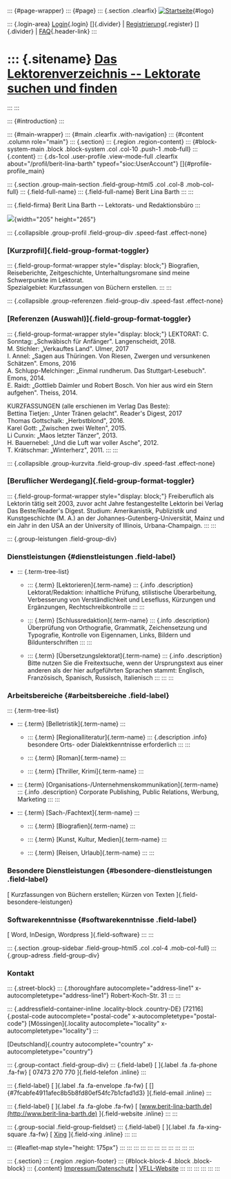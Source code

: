 ::: {#page-wrapper}
::: {#page}
::: {.section .clearfix}
[![Startseite](https://www.lektoren.de/sites/default/files/VfLL_logo.jpg)](/ "Startseite"){#logo}

::: {.login-area}
[Login](/user){.login} []{.divider} \|
[Registrierung](/user/register){.register} []{.divider} \|
[FAQ](/faq-page){.header-link}
:::

::: {.sitename}
[Das Lektorenverzeichnis -- Lektorate suchen und finden](/ "Startseite")
========================================================================
:::
:::

::: {#introduction}
:::

::: {#main-wrapper}
::: {#main .clearfix .with-navigation}
::: {#content .column role="main"}
::: {.section}
::: {.region .region-content}
::: {#block-system-main .block .block-system .col .col-10 .push-1 .mob-full}
::: {.content}
::: {.ds-1col .user-profile .view-mode-full .clearfix about="/profil/berit-lina-barth" typeof="sioc:UserAccount"}
[]{#profile-profile_main}

::: {.section .group-main-section .field-group-html5 .col .col-8 .mob-col-full}
::: {.field-full-name}
::: {.field-full-name}
Berit Lina Barth
:::
:::

::: {.field-firma}
Berit Lina Barth -- Lektorats- und Redaktionsbüro
:::

![](https://www.lektoren.de/sites/default/files/styles/profile-image-full/public/users/profile_img/testbild_11.png?itok=xFLNj8s2){width="205"
height="265"}

::: {.collapsible .group-profil .field-group-div .speed-fast .effect-none}
### [Kurzprofil]{.field-group-format-toggler}

::: {.field-group-format-wrapper style="display: block;"}
Biografien, Reiseberichte, Zeitgeschichte, Unterhaltungsromane sind
meine Schwerpunkte im Lektorat.\
Spezialgebiet: Kurzfassungen von Büchern erstellen.
:::
:::

::: {.collapsible .group-referenzen .field-group-div .speed-fast .effect-none}
### [Referenzen (Auswahl)]{.field-group-format-toggler}

::: {.field-group-format-wrapper style="display: block;"}
LEKTORAT: C. Sonntag: „Schwäbisch für Anfänger". Langenscheidt, 2018.\
M. Stichler: „Verkauftes Land". Ulmer, 2017\
I. Annel: „Sagen aus Thüringen. Von Riesen, Zwergen und versunkenen
Schätzen". Emons, 2016\
A. Schlupp-Melchinger: „Einmal rundherum. Das Stuttgart-Lesebuch".
Emons, 2014.\
E. Raidt: „Gottlieb Daimler und Robert Bosch. Von hier aus wird ein
Stern aufgehen". Theiss, 2014.

KURZFASSUNGEN (alle erschienen im Verlag Das Beste):\
Bettina Tietjen: „Unter Tränen gelacht". Reader's Digest, 2017\
Thomas Gottschalk: „Herbstblond", 2016.\
Karel Gott: „Zwischen zwei Welten", 2015.\
Li Cunxin: „Maos letzter Tänzer", 2013.\
H. Bauernebel: „Und die Luft war voller Asche", 2012.\
T. Krätschmar: „Winterherz", 2011.
:::
:::

::: {.collapsible .group-kurzvita .field-group-div .speed-fast .effect-none}
### [Beruflicher Werdegang]{.field-group-format-toggler}

::: {.field-group-format-wrapper style="display: block;"}
Freiberuflich als Lektorin tätig seit 2003, zuvor acht Jahre
festangestellte Lektorin bei Verlag Das Beste/Reader\'s Digest. Studium:
Amerikanistik, Publizistik und Kunstgeschichte (M. A.) an der
Johannes-Gutenberg-Universität, Mainz und ein Jahr in den USA an der
University of Illinois, Urbana-Champaign.
:::
:::

::: {.group-leistungen .field-group-div}
### Dienstleistungen {#dienstleistungen .field-label}

-   ::: {.term-tree-list}
    -   ::: {.term}
        [Lektorieren]{.term-name}
        ::: {.info .description}
        Lektorat/Redaktion: inhaltliche Prüfung, stilistische
        Überarbeitung, Verbesserung von Verständlichkeit und Lesefluss,
        Kürzungen und Ergänzungen, Rechtschreibkontrolle
        :::
        :::

    -   ::: {.term}
        [Schlussredaktion]{.term-name}
        ::: {.info .description}
        Überprüfung von Orthografie, Grammatik, Zeichensetzung und
        Typografie, Kontrolle von Eigennamen, Links, Bildern und
        Bildunterschriften
        :::
        :::

    -   ::: {.term}
        [Übersetzungslektorat]{.term-name}
        ::: {.info .description}
        Bitte nutzen Sie die Freitextsuche, wenn der Ursprungstext aus
        einer anderen als der hier aufgeführten Sprachen stammt:
        Englisch, Französisch, Spanisch, Russisch, Italienisch
        :::
        :::
    :::

### Arbeitsbereiche {#arbeitsbereiche .field-label}

::: {.term-tree-list}
-   ::: {.term}
    [Belletristik]{.term-name}
    :::

    -   ::: {.term}
        [Regionalliteratur]{.term-name}
        ::: {.description .info}
        besondere Orts- oder Dialektkenntnisse erforderlich
        :::
        :::

    -   ::: {.term}
        [Roman]{.term-name}
        :::

    -   ::: {.term}
        [Thriller, Krimi]{.term-name}
        :::

-   ::: {.term}
    [Organisations-/Unternehmenskommunikation]{.term-name}
    ::: {.info .description}
    Corporate Publishing, Public Relations, Werbung, Marketing
    :::
    :::

-   ::: {.term}
    [Sach-/Fachtext]{.term-name}
    :::

    -   ::: {.term}
        [Biografien]{.term-name}
        :::

    -   ::: {.term}
        [Kunst, Kultur, Medien]{.term-name}
        :::

    -   ::: {.term}
        [Reisen, Urlaub]{.term-name}
        :::
:::

### Besondere Dienstleistungen {#besondere-dienstleistungen .field-label}

[ Kurzfassungen von Büchern erstellen; Kürzen von Texten
]{.field-besondere-leistungen}

### Softwarekenntnisse {#softwarekenntnisse .field-label}

[ Word, InDesign, Wordpress ]{.field-software}
:::
:::

::: {.section .group-sidebar .field-group-html5 .col .col-4 .mob-col-full}
::: {.group-adress .field-group-div}
### Kontakt

::: {.street-block}
::: {.thoroughfare autocomplete="address-line1" x-autocompletetype="address-line1"}
Robert-Koch-Str. 31
:::
:::

::: {.addressfield-container-inline .locality-block .country-DE}
[72116]{.postal-code autocomplete="postal-code"
x-autocompletetype="postal-code"} [Mössingen]{.locality
autocomplete="locality" x-autocompletetype="locality"}
:::

[Deutschland]{.country autocomplete="country"
x-autocompletetype="country"}

::: {.group-contact .field-group-div}
::: {.field-label}
[ ]{.label .fa .fa-phone .fa-fw} [ 07473 270 770 ]{.field-telefon
.inline}
:::

::: {.field-label}
[ ]{.label .fa .fa-envelope .fa-fw} [
[]{#7fcabfe4911afec8b5b8fd80ef54fc7b1cfad1d3} ]{.field-email .inline}
:::

::: {.field-label}
[ ]{.label .fa .fa-globe .fa-fw} [
[www.berit-lina-barth.de](http://www.berit-lina-barth.de)
]{.field-website .inline}
:::
:::

::: {.group-social .field-group-fieldset}
::: {.field-label}
[ ]{.label .fa .fa-xing-square .fa-fw} [
[Xing](https://www.xing.com/profile/BeritLina_Barth) ]{.field-xing
.inline}
:::
:::

::: {#leaflet-map style="height: 175px"}
:::
:::
:::
:::
:::
:::
:::
:::
:::
:::
:::

::: {.section}
::: {.region .region-footer}
::: {#block-block-4 .block .block-block}
::: {.content}
[Impressum/Datenschutz](/impressum) \|
[VFLL-Website](http://www.vfll.de)
:::
:::
:::
:::
:::
:::
